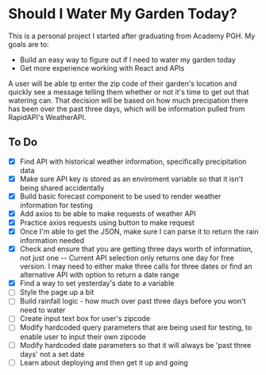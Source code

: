 # Should I Water My Garden Today?

This is a personal project I started after graduating from Academy PGH. My goals are to:
* Build an easy way to figure out if I need to water my garden today
* Get more experience working with React and APIs

A user will be able tp enter the zip code of their garden's location and quickly see a message telling them whether or not it's time to get out that watering can. That decision will be based on how much precipation there has been over the past three days, which will be information pulled from RapidAPI's WeatherAPI. 

## To Do

- [x] Find API with historical weather information, specifically precipitation data
- [x] Make sure API key is stored as an enviroment variable so that it isn't being shared accidentally
- [x] Build basic forecast component to be used to render weather information for testing
- [x] Add axios to be able to make requests of weather API
- [x] Practice axios requests using button to make request
- [x] Once I'm able to get the JSON, make sure I can parse it to return the rain information needed
- [x] Check and ensure that you are getting three days worth of information, not just one -- Current API selection only returns one day for free version. I may need to either make three calls for three dates or find an alternative API with option to return a date range
- [x] Find a way to set yesterday's date to a variable
- [ ] Style the page up a bit
- [ ] Build rainfall logic - how much over past three days before you won't need to water
- [ ] Create input text box for user's zipcode
- [ ] Modify hardcoded query parameters that are being used for testing, to enable user to input their own zipcode
- [ ] Modify hardcoded date parameters so that it will always be 'past three days' not a set date
- [ ] Learn about deploying and then get it up and going